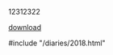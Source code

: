 
12312322
<script src="https://manofpeace1.github.io/manofdiary/diaries/2018.html"></script>

<a href="https://manofpeace1.github.io/manofdiary/diaries/2018.html">download</a>


#include "/diaries/2018.html"
